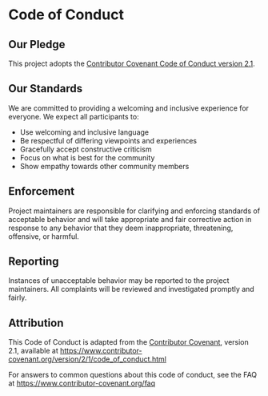 # Code of Conduct

## Our Pledge

This project adopts the [Contributor Covenant Code of Conduct version 2.1](https://www.contributor-covenant.org/version/2/1/code_of_conduct/).

## Our Standards

We are committed to providing a welcoming and inclusive experience for everyone. We expect all participants to:

- Use welcoming and inclusive language
- Be respectful of differing viewpoints and experiences
- Gracefully accept constructive criticism
- Focus on what is best for the community
- Show empathy towards other community members

## Enforcement

Project maintainers are responsible for clarifying and enforcing standards of acceptable behavior and will take appropriate and fair corrective action in response to any behavior that they deem inappropriate, threatening, offensive, or harmful.

## Reporting

Instances of unacceptable behavior may be reported to the project maintainers. All complaints will be reviewed and investigated promptly and fairly.

## Attribution

This Code of Conduct is adapted from the [Contributor Covenant](https://www.contributor-covenant.org), version 2.1, available at https://www.contributor-covenant.org/version/2/1/code_of_conduct.html

For answers to common questions about this code of conduct, see the FAQ at https://www.contributor-covenant.org/faq
